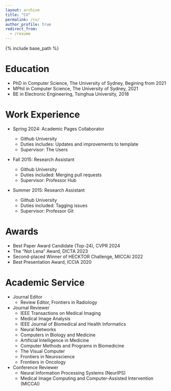 ```yaml
---
layout: archive
title: "CV"
permalink: /cv/
author_profile: true
redirect_from:
  - /resume
---
```


{% include base_path %}

Education
======
* PhD in Computer Science, The University of Sydney, Begining from 2021
* MPhil in Computer Science, The University of Sydney, 2021
* BE in Electronic Engineering, Tsinghua University, 2018

Work Experience
======
* Spring 2024: Academic Pages Collaborator
  * Github University
  * Duties includes: Updates and improvements to template
  * Supervisor: The Users

* Fall 2015: Research Assistant
  * Github University
  * Duties included: Merging pull requests
  * Supervisor: Professor Hub

* Summer 2015: Research Assistant
  * Github University
  * Duties included: Tagging issues
  * Supervisor: Professor Git
  
Awards
======
* Best Paper Award Candidate (Top-24), CVPR 2024
* The “Not Lena” Award, DICTA 2023
* Second-placed Winner of HECKTOR Challenge, MICCAI 2022
* Best Presentation Award, ICCIA 2020
  
Academic Service
======
* Journal Editor
  * Review Editor, Frontiers in Radiology
* Journal Reviewer
  * IEEE Transactions on Medical Imaging
  * Medical Image Analysis
  * IEEE Journal of Biomedical and Health Informatics
  * Neural Networks
  * Computers in Biology and Medicine
  * Artificial Intelligence in Medicine
  * Computer Methods and Programs in Biomedicine
  * The Visual Computer
  * Frontiers in Neuroscience
  * Frontiers in Oncology
* Conference Reviewer
  * Neural Information Processing Systems (NeurIPS)
  * Medical Image Computing and Computer-Assisted Intervention (MICCAI)


